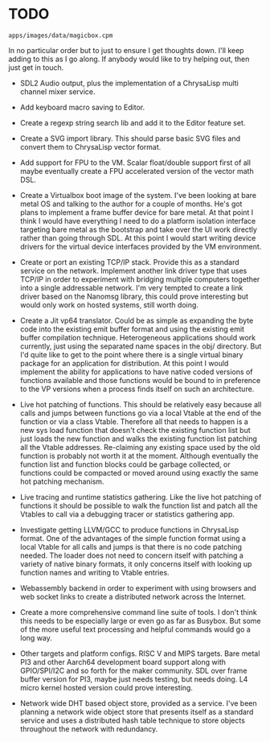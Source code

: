 # TODO

```image
apps/images/data/magicbox.cpm
```

In no particular order but to just to ensure I get thoughts down. I'll keep
adding to this as I go along. If anybody would like to try helping out, then
just get in touch.

* SDL2 Audio output, plus the implementation of a ChrysaLisp multi channel
mixer service.

* Add keyboard macro saving to Editor.

* Create a regexp string search lib and add it to the Editor feature set.

* Create a SVG import library. This should parse basic SVG files and convert
them to ChrysaLisp vector format.

* Add support for FPU to the VM. Scalar float/double support first of all maybe
eventually create a FPU accelerated version of the vector math DSL.

* Create a Virtualbox boot image of the system. I've been looking at bare metal
OS and talking to the author for a couple of months. He's got plans to
implement a frame buffer device for bare metal. At that point I think I would
have everything I need to do a platform isolation interface targeting bare
metal as the bootstrap and take over the UI work directly rather than going
through SDL. At this point I would start writing device drivers for the virtual
device interfaces provided by the VM environment.

* Create or port an existing TCP/IP stack. Provide this as a standard service
on the network. Implement another link driver type that uses TCP/IP in order to
experiment with bridging multiple computers together into a single addressable
network. I'm very tempted to create a link driver based on the Nanomsg library,
this could prove interesting but would only work on hosted systems, still worth
doing.

* Create a Jit vp64 translator. Could be as simple as expanding the byte code
into the existing emit buffer format and using the existing emit buffer
compilation technique. Heterogeneous applications should work currently, just
using the separated name spaces in the obj/ directory. But I'd quite like to
get to the point where there is a single virtual binary package for an
application for distribution. At this point I would implement the ability for
applications to have native coded versions of functions available and those
functions would be bound to in preference to the VP versions when a process
finds itself on such an architecture.

* Live hot patching of functions. This should be relatively easy because all
calls and jumps between functions go via a local Vtable at the end of the
function or via a class Vtable. Therefore all that needs to happen is a new sys
load function that doesn't check the existing function list but just loads the
new function and walks the existing function list patching all the Vtable
addresses. Re-claiming any existing space used by the old function is probably
not worth it at the moment. Although eventually the function list and function
blocks could be garbage collected, or functions could be compacted or moved
around using exactly the same hot patching mechanism.

* Live tracing and runtime statistics gathering. Like the live hot patching of
functions it should be possible to walk the function list and patch all the
Vtables to call via a debugging tracer or statistics gathering app.

* Investigate getting LLVM/GCC to produce functions in ChrysaLisp format. One
of the advantages of the simple function format using a local Vtable for all
calls and jumps is that there is no code patching needed. The loader does not
need to concern itself with patching a variety of native binary formats, it
only concerns itself with looking up function names and writing to Vtable
entries.

* Webassembly backend in order to experiment with using browsers and web socket
links to create a distributed network across the Internet.

* Create a more comprehensive command line suite of tools. I don't think this
needs to be especially large or even go as far as Busybox. But some of the more
useful text processing and helpful commands would go a long way.

* Other targets and platform configs. RISC V and MIPS targets. Bare metal PI3
and other Aarch64 development board support along with GPIO/SPI/I2C and so
forth for the maker community. SDL over frame buffer version for PI3, maybe
just needs testing, but needs doing. L4 micro kernel hosted version could prove
interesting.

* Network wide DHT based object store, provided as a service. I've been
planning a network wide object store that presents itself as a standard service
and uses a distributed hash table technique to store objects throughout the
network with redundancy.
